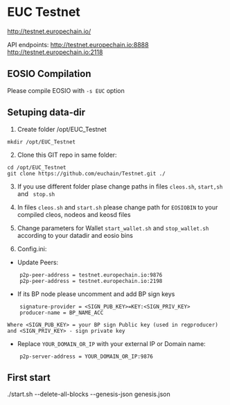 # EUC Testnet

http://testnet.europechain.io/

API endpoints:
http://testnet.europechain.io:8888
http://testnet.europechain.io:2118



## EOSIO Compilation
Please compile EOSIO with `-s EUC` option

## Setuping data-dir
1. Create folder /opt/EUC_Testnet 
```
mkdir /opt/EUC_Testnet
```

2. Clone this GIT repo in same folder:
```
cd /opt/EUC_Testnet
git clone https://github.com/euchain/Testnet.git ./
```

3. If you use different folder plase change paths in files `cleos.sh`, `start,sh` and ` stop.sh`

4. In files `cleos.sh` and `start.sh` please change path for `EOSIOBIN` to your compiled cleos, nodeos and keosd files

5. Change parameters for Wallet `start_wallet.sh` and `stop_wallet.sh` according to your datadir and eosio bins

6. Config.ini:
- Update Peers:
```
    p2p-peer-address = testnet.europechain.io:9876
    p2p-peer-address = testnet.europechain.io:2198
```
- If its BP node please uncomment and add BP sign keys
```
    signature-provider = <SIGN_PUB_KEY>=KEY:<SIGN_PRIV_KEY>
    producer-name = BP_NAME_ACC
```
    Where <SIGN_PUB_KEY> = your BP sign Public key (used in regproducer) and <SIGN_PRIV_KEY> - sign private key
- Replace `YOUR_DOMAIN_OR_IP` with your external IP or Domain name:
```
    p2p-server-address = YOUR_DOMAIN_OR_IP:9876
```

## First start
./start.sh --delete-all-blocks --genesis-json genesis.json

